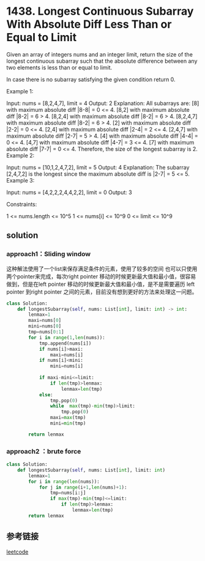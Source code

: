 # 1438. Longest Continuous Subarray With Absolute Diff Less Than or Equal to Limit

Given an array of integers nums and an integer limit, return the size of the longest continuous subarray such that the absolute difference between any two elements is less than or equal to limit.

In case there is no subarray satisfying the given condition return 0.

 

Example 1:

Input: nums = [8,2,4,7], limit = 4
Output: 2 
Explanation: All subarrays are: 
[8] with maximum absolute diff |8-8| = 0 <= 4.
[8,2] with maximum absolute diff |8-2| = 6 > 4. 
[8,2,4] with maximum absolute diff |8-2| = 6 > 4.
[8,2,4,7] with maximum absolute diff |8-2| = 6 > 4.
[2] with maximum absolute diff |2-2| = 0 <= 4.
[2,4] with maximum absolute diff |2-4| = 2 <= 4.
[2,4,7] with maximum absolute diff |2-7| = 5 > 4.
[4] with maximum absolute diff |4-4| = 0 <= 4.
[4,7] with maximum absolute diff |4-7| = 3 <= 4.
[7] with maximum absolute diff |7-7| = 0 <= 4. 
Therefore, the size of the longest subarray is 2.
Example 2:

Input: nums = [10,1,2,4,7,2], limit = 5
Output: 4 
Explanation: The subarray [2,4,7,2] is the longest since the maximum absolute diff is |2-7| = 5 <= 5.
Example 3:

Input: nums = [4,2,2,2,4,4,2,2], limit = 0
Output: 3
 

Constraints:

1 <= nums.length <= 10^5
1 <= nums[i] <= 10^9
0 <= limit <= 10^9

## solution 

### approach1：Sliding window

这种解法使用了一个list来保存满足条件的元素，使用了较多的空间
也可以只使用两个pointer来完成，每次right pointer 移动的时候更新最大值和最小值，很容易做到，但是在left pointer 移动的时候更新最大值和最小值，是不是需要遍历 left pointer 到right pointer 之间的元素，目前没有想到更好的方法来处理这一问题。
 
```python
class Solution:
    def longestSubarray(self, nums: List[int], limit: int) -> int:
        lenmax=1
        maxi=nums[0]
        mini=nums[0]
        tmp=nums[0:1]
        for i in range(1,len(nums)):
            tmp.append(nums[i])
            if nums[i]>maxi:
                maxi=nums[i]
            if nums[i]<mini:
                mini=nums[i]
                
            if maxi-mini<=limit:
                if len(tmp)>lenmax:
                    lenmax=len(tmp)
            else:
                tmp.pop(0)
                while  max(tmp)-min(tmp)>limit:
                    tmp.pop(0)
                maxi=max(tmp)
                mini=min(tmp)

        return lenmax
```

### approach2 ：brute force

```python
class Solution:
    def longestSubarray(self, nums: List[int], limit: int) 
        lenmax=1
        for i in range(len(nums)):
            for j in range(i+1,len(nums)+1):
                tmp=nums[i:j]
                if max(tmp)-min(tmp)<=limit:
                    if len(tmp)>lenmax:
                        lenmax=len(tmp)
        return lenmax

```

## 参考链接

[leetcode](https://leetcode.com/problems/longest-continuous-subarray-with-absolute-diff-less-than-or-equal-to-limit/)
